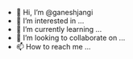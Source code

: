 - 👋 Hi, I’m @ganeshjangi
- 👀 I’m interested in ...
- 🌱 I’m currently learning ...
- 💞️ I’m looking to collaborate on ...
- 📫 How to reach me ...

<!---
ganeshjangi/ganeshjangi is a ✨ special ✨ repository because its `README.md` (this file) appears on your GitHub profile.
You can click the Preview link to take a look at your changes.
--->
